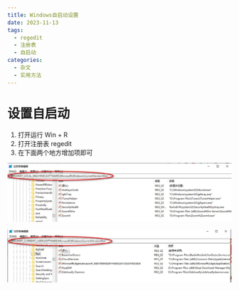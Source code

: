 ```yaml
---
title: Windows自启动设置
date: 2023-11-13
tags:
  - regedit
  - 注册表
  - 自启动
categories:
  - 杂文
  - 实用方法
---
```


# 设置自启动

1. 打开运行 Win + R 
2. 打开注册表 regedit
3. 在下面两个地方增加项即可

![](https://github.com/hfshaobing/picx-images-hosting/raw/master/20231113/自启动2.4nv59wk0eg80.webp)

![](https://github.com/hfshaobing/picx-images-hosting/raw/master/20231113/自启动1.29zh3xvpyizo.webp)